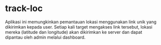 # track-loc
Aplikasi ini memungkinkan pemantauan lokasi menggunakan link unik yang dikirimkan kepada user. Setiap kali target mengakses link tersebut, lokasi mereka (latitude dan longitude) akan dikirimkan ke server dan dapat dipantau oleh admin melalui dashboard.
